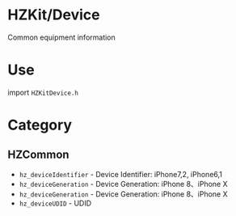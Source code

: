 # HZKit/Device

Common equipment information

# Use

import `HZKitDevice.h`


# Category

## HZCommon

* `hz_deviceIdentifier` - Device Identifier: iPhone7,2, iPhone6,1
* `hz_deviceGeneration` - Device Generation: iPhone 8、iPhone X
* `hz_deviceGeneration` - Device Generation: iPhone 8、iPhone X
* `hz_deviceUDID` - UDID